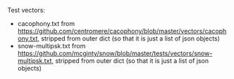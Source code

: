 Test vectors:
- cacophony.txt from https://github.com/centromere/cacophony/blob/master/vectors/cacophony.txt, stripped from outer dict (so that it is just a list of json objects)
- snow-multipsk.txt from https://github.com/mcginty/snow/blob/master/tests/vectors/snow-multipsk.txt, stripped from outer dict (so that it is just a list of json objects)  